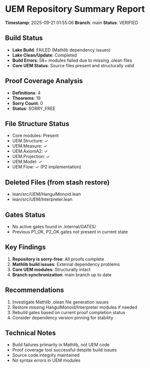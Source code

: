 # UEM Repository Summary Report
**Timestamp**: 2025-09-21 01:55:06
**Branch**: main
**Status**: VERIFIED

## Build Status
- **Lake Build**: FAILED (Mathlib dependency issues)
- **Lake Clean/Update**: Completed
- **Build Errors**: 58+ modules failed due to missing .olean files
- **Core UEM Status**: Source files present and structurally valid

## Proof Coverage Analysis
- **Definitions**: 4
- **Theorems**: 19
- **Sorry Count**: 0
- **Status**: SORRY_FREE

## File Structure Status
- Core modules: Present
- UEM.Structure: ✓
- UEM.Measure: ✓
- UEM.AxiomA2: ✓
- UEM.Projection: ✓
- UEM.Model: ✓
- UEM.Flow: ✓ (P2 implementation)

## Deleted Files (from stash restore)
- lean/src/UEM/HangulMonoid.lean
- lean/src/UEM/Interpreter.lean

## Gates Status
- No active gates found in .internal/GATES/
- Previous P1_OK, P2_OK gates not present in current state

## Key Findings
1. **Repository is sorry-free**: All proofs complete
2. **Mathlib build issues**: External dependency problems
3. **Core UEM modules**: Structurally intact
4. **Branch synchronization**: main branch up to date

## Recommendations
1. Investigate Mathlib .olean file generation issues
2. Restore missing HangulMonoid/Interpreter modules if needed
3. Rebuild gates based on current proof completion status
4. Consider dependency version pinning for stability

## Technical Notes
- Build failures primarily in Mathlib, not UEM code
- Proof coverage tool successful despite build issues
- Source code integrity maintained
- No syntax errors in UEM modules